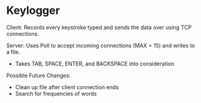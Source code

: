 # Keylogger

Client: Records every keystroke typed and sends the data over using TCP connections.

Server: Uses Poll to accept incoming connections (MAX = 15) and writes to a file.
  - Takes TAB, SPACE, ENTER, and BACKSPACE into consideration


Possible Future Changes:
  - Clean up file after client connection ends
  - Search for frequencies of words


